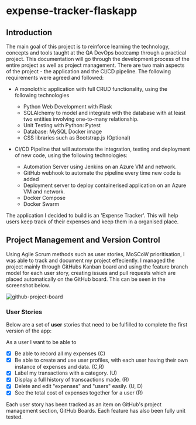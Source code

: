 # expense-tracker-flaskapp

## Introduction

The main goal of this project is to reinforce learning the technology, concepts and tools taught at the QA DevOps bootcamp through a practical project. This documentation will go through the development process of the entire project as well as project management. There are two main aspects of the project - the application and the CI/CD pipeline. The following requirements were agreed and followed: 

- A monolothic application with full CRUD functionality, using the following technologies 
  - Python Web Development with Flask
  - SQLAlchemy to model and integrate with the database with at least two entities involving one-to-many relationship.
  - Unit Testing with Python: Pytest
  - Database: MySQL Docker image
  - CSS libraries such as Bootstrap.js (Optional)

- CI/CD Pipeline that will automate the integration, testing and deployment of new code, using the following technologies:
  - Automation Server using Jenkins on an Azure VM and network. 
  - GitHub webhook to automate the pipeline every time new code is added
  - Deployment server to deploy containerised application on an Azure VM and network. 
  - Docker Compose
  - Docker Swarm
 
 The application I decided to build is an 'Expense Tracker'. This will help users keep track of their expenses and keep them in a organised place. 
 
 ## Project Management and Version Control
 
 Using Agile Scrum methods such as user stories, MoSCoW prioritisation,  I was able to track and document my project effeciently. I managed the project mainly through GitHubs Kanban board and using the feature branch model for each user story, creating issues and pull requests which are placed automatically on the GitHub board. This can be seen in the screenshot below. 
 
 ![github-project-board](https://user-images.githubusercontent.com/56398402/147886137-a1d983ae-e0ff-4003-ab80-ae9aa6a880ab.png)

 
 ### User Stories 
  

Below are a set of **user** stories that need to be fulfilled to complete the first version of the app:

As a user I want to be able to

- [x] Be able to record all my expenses (C)
- [x] Be able to create and use user profiles, with each user having their own instance of expenses and data. (C,R)
- [x] Label my transactions with a category. (U)
- [x] Display a full history of transcactions made. (R)
- [x] Delete and edit "expenses" and "users" easily. (U, D)
- [x] See the total cost of expenses together for a user (R)

Each user story has been tracked as an item on GitHub's project management section, GitHub Boards.  Each feature has also been fully unit tested. 



